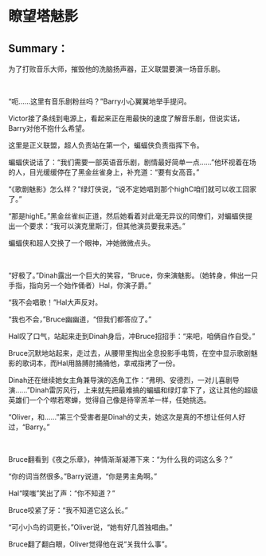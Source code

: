 # 瞭望塔魅影

## Summary：

为了打败音乐大师，摧毁他的洗脑扬声器，正义联盟要演一场音乐剧。

<br>

“呃……这里有音乐剧粉丝吗？”Barry小心翼翼地举手提问。

Victor接了条线到电源上，看起来正在用最快的速度了解音乐剧，但说实话，Barry对他不抱什么希望。

这里是正义联盟，超人负责站在第一个，蝙蝠侠负责指挥下令。

蝙蝠侠说话了：“我们需要一部英语音乐剧，剧情最好简单一点……”他环视着在场的人，目光缓缓停在了黑金丝雀身上，补充道：“要有女高音。”

“《歌剧魅影》怎么样？”绿灯侠说，“说不定她唱到那个highC咱们就可以收工回家了。”

“那是highE。”黑金丝雀纠正道，然后她看着对此毫无异议的同僚们，对蝙蝠侠提出一个要求：“我可以演克里斯汀，但其他演员要我来选。”

蝙蝠侠和超人交换了一个眼神，冲她微微点头。

<br>

“好极了。”Dinah露出一个巨大的笑容，“Bruce，你来演魅影。（她转身，伸出一只手指，指向另一个始作俑者）Hal，你演子爵。”

“我不会唱歌！”Hal大声反对。

“我也不会，”Bruce幽幽道，“但我们都答应了。”

Hal叹了口气，站起来走到Dinah身后，冲Bruce招招手：“来吧，咱俩自作自受。”

Bruce沉默地站起来，走过去，从腰带里掏出全息投影手电筒，在空中显示歌剧魅影的歌词本，而Hal用胳膊肘捅捅他，拿戒指拷了一份。

Dinah还在继续她女主角兼导演的选角工作：“弗明、安德烈，一对儿喜剧导演……”Dinah雷厉风行，上来就先把最难搞的蝙蝠和绿灯拿下了，这让其他的超级英雄们一个个噤若寒蝉，觉得自己像是待宰羔羊一样，任她挑选。

“Oliver，和……”第三个受害者是Dinah的丈夫，她这次是真的不想让任何人好过，“Barry。”

<br>

Bruce翻看到《夜之乐章》，神情渐渐凝滞下来：“为什么我的词这么多？”

“你的词当然很多。”Barry说道，“你是男主角啊。”

Hal“噗嗤”笑出了声：“你不知道？”

Bruce咬紧了牙：“我不知道它这么长。”

“可小小鸟的词更长，”Oliver说，“她有好几首独唱曲。”

Bruce翻了翻白眼，Oliver觉得他在说“关我什么事”。
